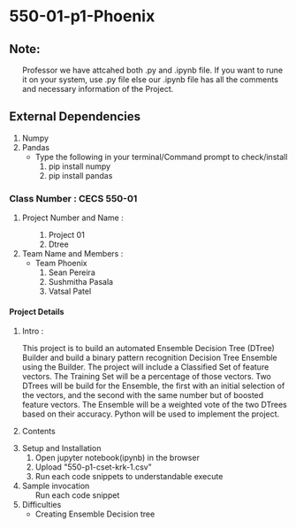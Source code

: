 # 550-01-p1-Phoenix

## Note:
 <ol>
    <p> Professor we have attcahed both .py and .ipynb file. If you want to rune it on your system, use .py file else our .ipynb file has all the comments and necessary 
      information of the Project.
  
  </p></ol>

## External Dependencies 
  <ol>
  <li>Numpy</li>
  <li>Pandas
    <ul>
      <li>Type the following in your terminal/Command prompt to check/install
      <ol>
      <li>pip install numpy</li>
      <li>pip install pandas</li>
      </ol></li></li>
    </ul>
  </ol>
  
###  Class Number : CECS 550-01  
  <ol>
    <li>Project Number and Name : 
    <ul>
          <ol>
          <li>Project 01</li>
          <li>Dtree</li>
          </ol>
    </ul>
    </li>
    <li>Team Name and Members : 
      <ul>
        <li>Team Phoenix
          <ol>
            <li>Sean Pereira</li>
            <li>Sushmitha Pasala</li>
            <li>Vatsal Patel</li>
          </ol>
        </li>
      </ul>
    </li>
  </ol>
  
#### Project Details
  <ol>
    <li>Intro :<p>This project is to build an automated Ensemble Decision Tree (DTree) Builder and build a binary
pattern recognition Decision Tree Ensemble using the Builder. The project will include a Classified Set
of feature vectors. The Training Set will be a percentage of those vectors. Two DTrees will be build
for the Ensemble, the first with an initial selection of the vectors, and the second with the same number
but of boosted feature vectors. The Ensemble will be a weighted vote of the two DTrees based on their
accuracy. Python will be used to implement the project.</p></li>
    <li>Contents<p></p></li>
    <li>Setup and Installation
      <ol>
        <li>Open jupyter notebook(ipynb) in the browser</li>
        <li>Upload "550-p1-cset-krk-1.csv"</li>
        <li>Run each code snippets to understandable execute</li>
      </ol>
    </li>
    <li>Sample invocation
      <ul>Run each code snippet</ul>
    </li>
    <li>Difficulties
      <ul>
        <li>Creating Ensemble Decision tree</li>
      </ul>
    </li>
  </ol>

